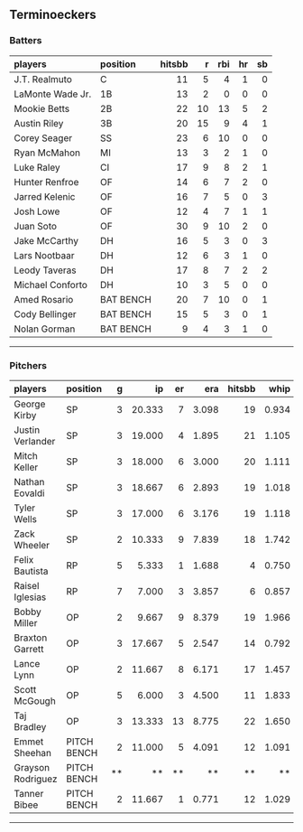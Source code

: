 ## Terminoeckers

### Batters

 
|players          |position  | hitsbb|  r| rbi| hr| sb| 
|:----------------|:---------|------:|--:|---:|--:|--:| 
|J.T. Realmuto    |C         |     11|  5|   4|  1|  0| 
|LaMonte Wade Jr. |1B        |     13|  2|   0|  0|  0| 
|Mookie Betts     |2B        |     22| 10|  13|  5|  2| 
|Austin Riley     |3B        |     20| 15|   9|  4|  1| 
|Corey Seager     |SS        |     23|  6|  10|  0|  0| 
|Ryan McMahon     |MI        |     13|  3|   2|  1|  0| 
|Luke Raley       |CI        |     17|  9|   8|  2|  1| 
|Hunter Renfroe   |OF        |     14|  6|   7|  2|  0| 
|Jarred Kelenic   |OF        |     16|  7|   5|  0|  3| 
|Josh Lowe        |OF        |     12|  4|   7|  1|  1| 
|Juan Soto        |OF        |     30|  9|  10|  2|  0| 
|Jake McCarthy    |DH        |     16|  5|   3|  0|  3| 
|Lars Nootbaar    |DH        |     12|  6|   3|  1|  0| 
|Leody Taveras    |DH        |     17|  8|   7|  2|  2| 
|Michael Conforto |DH        |     10|  3|   5|  0|  0| 
|Amed Rosario     |BAT BENCH |     20|  7|  10|  0|  1| 
|Cody Bellinger   |BAT BENCH |     15|  5|   3|  0|  1| 
|Nolan Gorman     |BAT BENCH |      9|  4|   3|  1|  0| 

* * *

### Pitchers

 
|players           |position    |  g|     ip| er|   era| hitsbb|  whip| so|  w| sv| 
|:-----------------|:-----------|--:|------:|--:|-----:|------:|-----:|--:|--:|--:| 
|George Kirby      |SP          |  3| 20.333|  7| 3.098|     19| 0.934| 15|  1|  0| 
|Justin Verlander  |SP          |  3| 19.000|  4| 1.895|     21| 1.105| 16|  1|  0| 
|Mitch Keller      |SP          |  3| 18.000|  6| 3.000|     20| 1.111| 17|  1|  0| 
|Nathan Eovaldi    |SP          |  3| 18.667|  6| 2.893|     19| 1.018| 14|  1|  0| 
|Tyler Wells       |SP          |  3| 17.000|  6| 3.176|     19| 1.118| 17|  0|  0| 
|Zack Wheeler      |SP          |  2| 10.333|  9| 7.839|     18| 1.742| 14|  1|  0| 
|Felix Bautista    |RP          |  5|  5.333|  1| 1.688|      4| 0.750| 12|  0|  3| 
|Raisel Iglesias   |RP          |  7|  7.000|  3| 3.857|      6| 0.857| 10|  1|  6| 
|Bobby Miller      |OP          |  2|  9.667|  9| 8.379|     19| 1.966|  7|  1|  0| 
|Braxton Garrett   |OP          |  3| 17.667|  5| 2.547|     14| 0.792| 21|  1|  0| 
|Lance Lynn        |OP          |  2| 11.667|  8| 6.171|     17| 1.457| 14|  1|  0| 
|Scott McGough     |OP          |  5|  6.000|  3| 4.500|     11| 1.833|  9|  0|  4| 
|Taj Bradley       |OP          |  3| 13.333| 13| 8.775|     22| 1.650| 13|  1|  0| 
|Emmet Sheehan     |PITCH BENCH |  2| 11.000|  5| 4.091|     12| 1.091|  9|  2|  0| 
|Grayson Rodriguez |PITCH BENCH | **|     **| **|    **|     **|    **| **| **| **| 
|Tanner Bibee      |PITCH BENCH |  2| 11.667|  1| 0.771|     12| 1.029| 16|  2|  0| 


* * *


